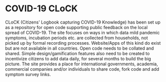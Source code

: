 # COVID-19 CLoCK 

CLoCK (Citizens' Logbook capturing COVID-19 Knowledge) has been set up as a repository for open code supporting public feedback on the local spread of COVID-19. The site focuses on ways in which data mild pandemic symptoms, incubation periods etc. are collected from households, not picked up by formal recording processes. Website/Apps of this kind do exist but are not available in all countries. Open code needs to be collated and shared. Simple design/gamification features also need to be created to incentivize citizens to add data daily, for several months to build the big picture. The site provides a place for international governments, academia, commercial companies and/or individuals to share code, fork code and add symptom survey links. 
